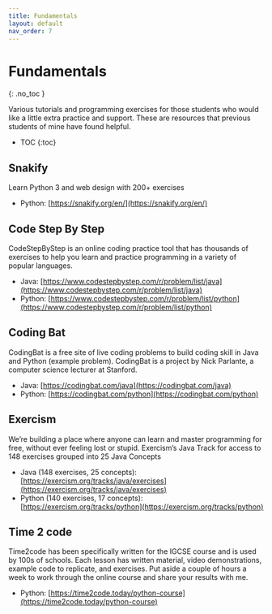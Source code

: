 ```yaml
---
title: Fundamentals
layout: default
nav_order: 7
---
```


# Fundamentals
{: .no_toc }

Various tutorials and programming exercises for those students who would like a little extra practice and support. These are resources that previous students of mine have found helpful.

- TOC
{:toc} 

## Snakify

Learn Python 3 and web design with 200+ exercises

* Python: [https://snakify.org/en/](https://snakify.org/en/)

## Code Step By Step

CodeStepByStep is an online coding practice tool that has thousands of exercises to help you learn and practice programming in a variety of popular languages.

* Java: [https://www.codestepbystep.com/r/problem/list/java](https://www.codestepbystep.com/r/problem/list/java)
* Python: [https://www.codestepbystep.com/r/problem/list/python](https://www.codestepbystep.com/r/problem/list/python)

## Coding Bat

CodingBat is a free site of live coding problems to build coding skill in Java and Python (example problem). CodingBat is a project by Nick Parlante, a computer science lecturer at Stanford.

* Java: [https://codingbat.com/java](https://codingbat.com/java)
* Python: [https://codingbat.com/python](https://codingbat.com/python)

## Exercism

We’re building a place where anyone can learn and master programming for free, without ever feeling lost or stupid.
Exercism’s Java Track for access to 148 exercises grouped into 25 Java Concepts

* Java (148 exercises, 25 concepts): [https://exercism.org/tracks/java/exercises](https://exercism.org/tracks/java/exercises)
* Python (140 exercises, 17 concepts): [https://exercism.org/tracks/python](https://exercism.org/tracks/python)

## Time 2 code

Time2code has been specifically written for the IGCSE course and is used by 100s of schools. Each lesson has written material, video demonstrations, example code to replicate, and exercises. Put aside a couple of hours a week to work through the online course and share your results with me.

* Python: [https://time2code.today/python-course](https://time2code.today/python-course)
